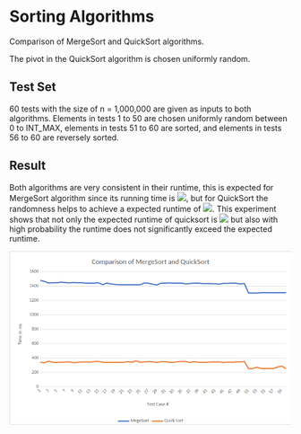 # Sorting Algorithms

Comparison of MergeSort and QuickSort algorithms.

The pivot in the QuickSort algorithm is chosen uniformly random.

## Test Set

60 tests with the size of n = 1,000,000 are given as inputs to both algorithms. Elements in tests 1 to 50 are chosen uniformly random between 0 to INT_MAX, elements in tests 51 to 60 are sorted, and elements in tests 56 to 60 are reversely sorted.

## Result

Both algorithms are very consistent in their runtime, this is expected for MergeSort algorithm since its running time is <img src="https://render.githubusercontent.com/render/math?math=\theta(n \log n)">, but for QuickSort the randomness helps to achieve a expected runtime of <img src="https://render.githubusercontent.com/render/math?math=n \log n">. This experiment shows that not only the expected runtime of quicksort is <img src="https://render.githubusercontent.com/render/math?math=n \log n"> but also with high probability
the runtime does not significantly exceed the expected runtime. 

<img src="https://raw.githubusercontent.com/benyaminbashari/Randomized-Algorithms/master/sort/comparison.png">